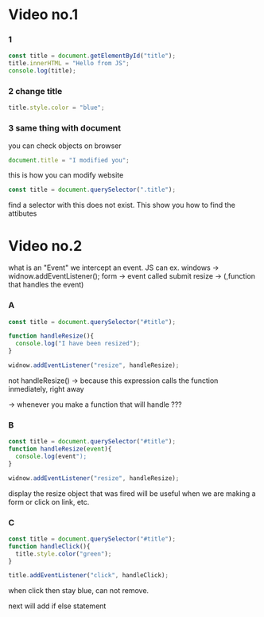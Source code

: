 Video no.1
===
### 1
~~~javascript
const title = document.getElementById("title");
title.innerHTML = "Hello from JS";
console.log(title);
~~~
### 2 change title
~~~javascript
title.style.color = "blue";
~~~
### 3 same thing with document
you can check objects on browser
~~~javascript
document.title = "I modified you";
~~~
this is how you can modify website
~~~javascript
const title = document.querySelector(".title");
~~~
find a selector with this
does not exist. This show you how to find the attibutes

Video no.2
===
what is an "Event"
we intercept an event. JS can
ex. windows -> 
widnow.addEventListener();
form -> event called submit
resize -> (,function that handles the event)
### A
~~~javascript
const title = document.querySelector("#title");

function handleResize(){
  console.log("I have been resized");
}

widnow.addEventListener("resize", handleResize);
~~~
not handleResize() -> because this expression calls the function inmediately, right away

-> whenever you make a function that will handle ???

### B
~~~javascript
const title = document.querySelector("#title");
function handleResize(event){
  console.log(event");
}

widnow.addEventListener("resize", handleResize);
~~~
display the resize object that was fired
will be useful when we are making a form or click on link, etc.

### C
~~~javascript
const title = document.querySelector("#title");
function handleClick(){
  title.style.color("green");
}

title.addEventListener("click", handleClick);
~~~
when click then stay blue, can not remove.

next will add if else statement
